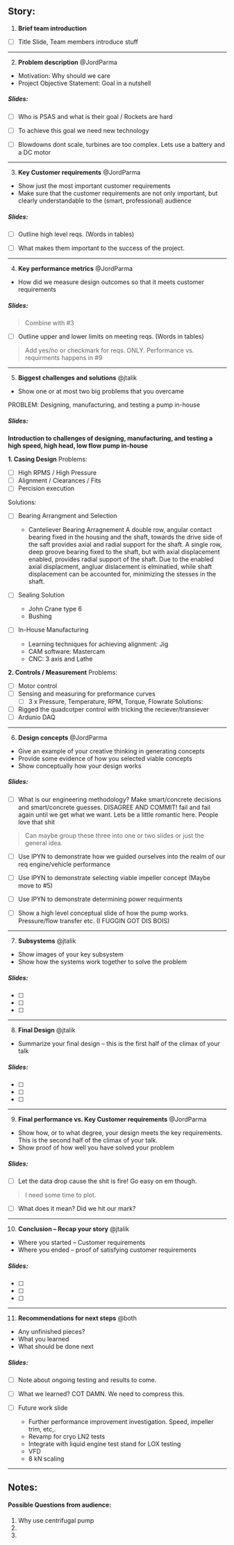 ﻿## Story: 

1. **Brief team introduction** 
- [ ] Title Slide, Team members introduce stuff

---

2. **Problem description** @JordParma

- Motivation: Why should we care
- Project Objective Statement: Goal in a nutshell

##### Slides:

- [ ] Who is PSAS and what is their goal / Rockets are hard
- [ ] To achieve this goal we need new technology
- [ ] Blowdowns dont scale, turbines are too complex. Lets use a battery and a DC motor


---

3. **Key Customer requirements** @JordParma

- Show just the most important customer requirements
- Make sure that the customer requirements are not only important, but clearly understandable to the (smart, professional)   audience

##### Slides:

- [ ] Outline high level reqs. (Words in tables)
- [ ] What makes them important to the success of the project. 


---

4. **Key performance metrics** @JordParma

- How did we measure design outcomes so that it meets customer requirements

##### Slides:

> Combine with #3

- [ ] Outline upper and lower limits on meeting reqs. (Words in tables)

> Add yes/no or checkmark for reqs. ONLY. Performance vs. requirments happens in #9

---
5. **Biggest challenges and solutions** @jtalik
- Show one or at most two big problems that you overcame

PROBLEM: Designing, manufacturing, and testing a pump in-house

##### Slides:

**Introduction to challenges of designing, manufacturing, and testing a high speed, high head, low flow pump in-house** 

**1. Casing Design**
Problems: 
- [ ] High RPMS / High Pressure
- [ ] Alignment / Clearances / Fits 
- [ ] Percision execution

Solutions: 
- [ ] Bearing Arrangment and Selection
	- Canteliever Bearing Arragnement 
	A double row, angular contact bearing fixed  in the housing and the shaft, towards the drive side of the saft provides axial and radial support for the shaft. 
	A single row, deep groove bearing fixed to the shaft, but with axial displacement enabled, provides radial support of the shaft. Due to the enabled axial displacment, angluar dislacement is elminatied, 
	while shaft displacement can be accounted for, minimizing the stesses in the shaft. 
 
- [ ] Sealing Solution
	- John Crane type 6
	- Bushing 

- [ ] In-House Manufacturing 
	- Learning techniques for achieving alignment: Jig 
	- CAM software: Mastercam
	- CNC: 3 axis and Lathe

**2. Controls / Measurement**
Problems:
- [ ] Motor control 
- [ ] Sensing and measuring for preformance curves
	- [ ] 3 x Pressure, Temperature, RPM, Torque, Flowrate
Solutions:
- [ ] Rigged the quadcotper control with tricking the reciever/transiever
- [ ] Ardunio DAQ

---

6. **Design concepts** @JordParma

- Give an example of your creative thinking in generating concepts
- Provide some evidence of how you selected viable concepts
- Show conceptually how your design works

##### Slides:

- [ ] What is our engineering methodology? Make smart/concrete decisions and smart/concrete guesses. DISAGREE AND COMMIT!
      fail and fail again until we get what we want. Lets be a little romantic here. People love that shit

> Can maybe group these three into one or two slides or just the general idea.

- [ ] Use IPYN to demonstrate how we guided ourselves into the realm of our req engine/vehicle performance
- [ ] Use IPYN to demonstrate selecting viable impeller concept (Maybe move to #5)
- [ ] Use IPYN to demonstrate determining power requirments

- [ ] Show a high level conceptual slide of how the pump works. Pressure/flow transfer etc. (I FUGGIN GOT DIS BOIS)

---

7. **Subsystems** @jtalik

- Show images of your key subsystem
- Show how the systems work together to solve the problem

##### Slides:

- [ ] 
- [ ] 
- [ ] 

---

8. **Final Design** @jtalik

- Summarize your final design – this is the first half of the climax of your talk

##### Slides:

- [ ] 
- [ ] 
- [ ] 

---

9. **Final performance vs. Key Customer requirements** @JordParma

- Show how, or to what degree, your design meets the key requirements. This is the second half of the climax of your talk.
- Show proof of how well you have solved your problem

##### Slides:

- [ ] Let the data drop cause the shit is fire! Go easy on em though. 

> I need some time to plot.

- [ ] What does it mean? Did we hit our mark?

---

10. **Conclusion – Recap your story** @jtalik

- Where you started – Customer requirements
- Where you ended – proof of satisfying customer requirements

##### Slides:

- [ ] 
- [ ] 
- [ ] 

---

11. **Recommendations for next steps** @both

- Any unfinished pieces?
- What you learned
- What should be done next

##### Slides:

- [ ] Note about ongoing testing and results to come.
- [ ] What we learned? COT DAMN. We need to compress this.

- [ ] Future work slide
	- Further performance improvement investigation. Speed, impeller trim, etc,.
	- Revamp for cryo LN2 tests
	- Integrate with liquid engine test stand for LOX testing
	- VFD
	- 8 kN scaling
---


## Notes:

#### Possible Questions from audience:

1. Why use centrifugal pump
2. 
3. 

